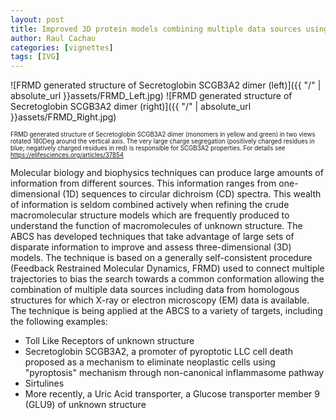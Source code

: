 ```yaml
---
layout: post
title: Improved 3D protein models combining multiple data sources using Feedback Restrained Molecular Dynamics: A new addition to the Structural Bioinformatics toolbox.
author: Raul Cachau
categories: [vignettes]
tags: [IVG]
---
```


![FRMD generated structure of Secretoglobin SCGB3A2 dimer (left)]({{ "/" | absolute_url }}assets/FRMD_Left.jpg)
![FRMD generated structure of Secretoglobin SCGB3A2 dimer (right)]({{ "/" | absolute_url }}assets/FRMD_Right.jpg)

<sup><sub>FRMD generated structure of Secretoglobin SCGB3A2 dimer (monomers in yellow and green) in two views rotated 180Deg around the vertical axis. The very large charge segregation (positively charged residues in blue; negatively charged residues in red) is responsible for SCGB3A2 properties. For details see https://elifesciences.org/articles/37854 </sub></sup>

Molecular biology and biophysics techniques can produce large amounts of information from different sources. This information ranges from one-dimensional (1D) sequences to circular dichroism (CD) spectra. This wealth of information is seldom combined actively when refining the crude macromolecular structure models which are frequently produced to understand the function of macromolecules of unknown structure. The ABCS has developed techniques that take advantage of large sets of disparate information to improve and assess three-dimensional (3D) models. The technique is based on a generally self-consistent procedure (Feedback Restrained Molecular Dynamics, FRMD) used to connect multiple trajectories to bias the search towards a common conformation allowing the combination of multiple data sources including data from homologous structures for which X-ray or electron microscopy (EM) data is available. The technique is being applied at the ABCS to a variety of targets, including the following examples:

* Toll Like Receptors of unknown structure
* Secretoglobin SCGB3A2, a promoter of pyroptotic LLC cell death proposed as a mechanism to eliminate neoplastic cells using "pyroptosis" mechanism through non-canonical inflammasome pathway
* Sirtulines
* More recently, a Uric Acid transporter, a Glucose transporter member 9 (GLU9) of unknown structure
